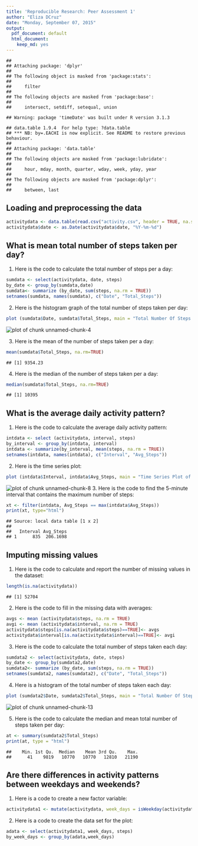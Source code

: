 ```yaml
---
title: 'Reproducible Research: Peer Assessment 1'
author: "Eliza DCruz"
date: "Monday, September 07, 2015"
output:
  pdf_document: default
  html_document:
    keep_md: yes
---
```




```
## 
## Attaching package: 'dplyr'
## 
## The following object is masked from 'package:stats':
## 
##     filter
## 
## The following objects are masked from 'package:base':
## 
##     intersect, setdiff, setequal, union
```

```
## Warning: package 'timeDate' was built under R version 3.1.3
```

```
## data.table 1.9.4  For help type: ?data.table
## *** NB: by=.EACHI is now explicit. See README to restore previous behaviour.
## 
## Attaching package: 'data.table'
## 
## The following objects are masked from 'package:lubridate':
## 
##     hour, mday, month, quarter, wday, week, yday, year
## 
## The following objects are masked from 'package:dplyr':
## 
##     between, last
```

## Loading and preprocessing the data


```r
activitydata <- data.table(read.csv("activity.csv", header = TRUE, na.strings = "NA"))
activitydata$date <- as.Date(activitydata$date, "%Y-%m-%d")
```

## What is mean total number of steps taken per day?
1. Here is the code to calculate the total number of steps per a day: 

```r
sumdata <- select(activitydata, date, steps)
by_date <- group_by(sumdata,date)
sumdata<- summarize (by_date, sum(steps, na.rm = TRUE))
setnames(sumdata, names(sumdata), c("Date", "Total_Steps"))
```

2. Here is the histogram graph of the total number of steps taken per day: 

```r
plot (sumdata$Date, sumdata$Total_Steps, main = "Total Number Of Steps Taken Per A Day", xlab = "Date", ylab = "Total Number of Steps", type = "h")
```

![plot of chunk unnamed-chunk-4](figure/unnamed-chunk-4-1.png) 

3. Here is the mean of the number of steps taken per a day:

```r
mean(sumdata$Total_Steps, na.rm=TRUE)
```

```
## [1] 9354.23
```

4. Here is the median of the number of steps taken per a day:

```r
median(sumdata$Total_Steps, na.rm=TRUE)
```

```
## [1] 10395
```
## What is the average daily activity pattern?
1. Here is the code to calculate the average daily activity pattern:

```r
intdata <- select (activitydata, interval, steps)
by_interval <- group_by(intdata, interval)
intdata <- summarize(by_interval, mean(steps, na.rm = TRUE))
setnames(intdata, names(intdata), c("Interval", "Avg_Steps"))
```
2. Here is the time series plot:

```r
plot (intdata$Interval, intdata$Avg_Steps, main = "Time Series Plot of the 5-minute Intervals and the Average Number Of Steps Taken Per A Day", xlab = "Date", ylab = "Total Number of Steps", type = "l")
```

![plot of chunk unnamed-chunk-8](figure/unnamed-chunk-8-1.png) 
3. Here is the code to find the 5-minute interval that contains the maximum number of steps: 

```r
xt <- filter(intdata, Avg_Steps == max(intdata$Avg_Steps))
print(xt, type="html")
```

```
## Source: local data table [1 x 2]
## 
##   Interval Avg_Steps
## 1      835  206.1698
```
## Imputing missing values
1. Here is the code to calculate and report the number of missing values in the dataset:

```r
length(is.na(activitydata))
```

```
## [1] 52704
```
2. Here is the code to fill in the missing data with averages: 

```r
avgs <- mean (activitydata$steps, na.rm = TRUE)
avgi <- mean (activitydata$interval, na.rm = TRUE)
activitydata$steps[is.na(activitydata$steps)==TRUE]<- avgs
activitydata$interval[is.na(activitydata$interval)==TRUE]<- avgi
```
3. Here is the code to calculate the total number of steps taken each day: 

```r
sumdata2 <- select(activitydata, date, steps)
by_date <- group_by(sumdata2,date)
sumdata2<- summarize (by_date, sum(steps, na.rm = TRUE))
setnames(sumdata2, names(sumdata2), c("Date", "Total_Steps"))
```
4. Here is a histogram of the total number of steps taken each day: 


```r
plot (sumdata2$Date, sumdata2$Total_Steps, main = "Total Number Of Steps Taken Per A Day", xlab = "Date", ylab = "Total Number of Steps", type = "h")
```

![plot of chunk unnamed-chunk-13](figure/unnamed-chunk-13-1.png) 

5. Here is the code to calculate the median and mean total number of steps taken per day: 


```r
at <- summary(sumdata2$Total_Steps)
print(at, type = "html")
```

```
##    Min. 1st Qu.  Median    Mean 3rd Qu.    Max. 
##      41    9819   10770   10770   12810   21190
```
## Are there differences in activity patterns between weekdays and weekends?

1. Here is a code to create a new factor variable: 

```r
activitydata1 <- mutate(activitydata, week_days = isWeekday(activitydata$date, wday=1:5))
```
2. Here is a code to create the data set for the plot:

```r
adata <- select(activitydata1, week_days, steps)
by_week_days <- group_by(adata,week_days)
```


